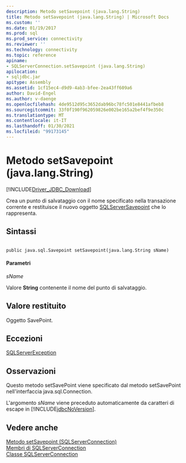 ```yaml
---
description: Metodo setSavepoint (java.lang.String)
title: Metodo setSavepoint (java.lang.String) | Microsoft Docs
ms.custom: ''
ms.date: 01/19/2017
ms.prod: sql
ms.prod_service: connectivity
ms.reviewer: ''
ms.technology: connectivity
ms.topic: reference
apiname:
- SQLServerConnection.setSavepoint (java.lang.String)
apilocation:
- sqljdbc.jar
apitype: Assembly
ms.assetid: 1cf15ec4-d9d9-4ab3-bfee-2ea43ff609a6
author: David-Engel
ms.author: v-daenge
ms.openlocfilehash: 4de9512d95c3652dab96bc78fc501e8441afbeb8
ms.sourcegitcommit: 33f0f190f962059826e002be165a2bef4f9e350c
ms.translationtype: MT
ms.contentlocale: it-IT
ms.lasthandoff: 01/30/2021
ms.locfileid: "99173145"
---
```

# <a name="setsavepoint-method-javalangstring"></a>Metodo setSavepoint (java.lang.String)
[!INCLUDE[Driver_JDBC_Download](../../../includes/driver_jdbc_download.md)]

  Crea un punto di salvataggio con il nome specificato nella transazione corrente e restituisce il nuovo oggetto [SQLServerSavepoint](../../../connect/jdbc/reference/sqlserversavepoint-class.md) che lo rappresenta.  
  
## <a name="syntax"></a>Sintassi  
  
```  
  
public java.sql.Savepoint setSavepoint(java.lang.String sName)  
```  
  
#### <a name="parameters"></a>Parametri  
 *sName*  
  
 Valore **String** contenente il nome del punto di salvataggio.  
  
## <a name="return-value"></a>Valore restituito  
 Oggetto SavePoint.  
  
## <a name="exceptions"></a>Eccezioni  
 [SQLServerException](../../../connect/jdbc/reference/sqlserverexception-class.md)  
  
## <a name="remarks"></a>Osservazioni  
 Questo metodo setSavePoint viene specificato dal metodo setSavePoint nell'interfaccia java.sql.Connection.  
  
 L'argomento *sName* viene preceduto automaticamente da caratteri di escape in [!INCLUDE[jdbcNoVersion](../../../includes/jdbcnoversion_md.md)].  
  
## <a name="see-also"></a>Vedere anche  
 [Metodo setSavepoint &#40;SQLServerConnection&#41;](../../../connect/jdbc/reference/setsavepoint-method-sqlserverconnection.md)   
 [Membri di SQLServerConnection](../../../connect/jdbc/reference/sqlserverconnection-members.md)   
 [Classe SQLServerConnection](../../../connect/jdbc/reference/sqlserverconnection-class.md)  
  
  
